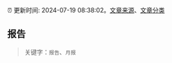 :alarm_clock: 更新时间: 2024-07-19 08:38:02。[文章来源](/README.md)、[文章分类](/TAGS.md)

## 报告


> 关键字：`报告`、`月报`




